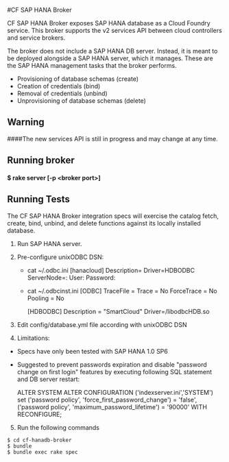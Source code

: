 #CF SAP HANA Broker

CF SAP HANA Broker exposes SAP HANA database as a Cloud Foundry service.  This broker supports the v2 services API between cloud controllers and service brokers. 

The broker does not include a SAP HANA DB server. Instead, it is meant to be deployed alongside a SAP HANA server, which it manages.  These are the SAP HANA management tasks that the broker performs.

* Provisioning of database schemas (create)
* Creation of credentials (bind)
* Removal of credentials (unbind)
* Unprovisioning of database schemas (delete)

## Warning
####The new services API is still in progress and may change at any time. 


## Running broker

#### $ rake server [-p \<broker port\>]

## Running Tests

The CF SAP HANA Broker integration specs will exercise the catalog fetch, create, bind, unbind, and delete functions against its locally installed database.

1. Run SAP HANA server.
2. Pre-configure unixODBC DSN:
	*  cat ~/.odbc.ini
		[hanacloud]
		Description=<HDB instance>
		Driver=HDBODBC
		ServerNode=<HDB instance hostname>:<HDB instance port>
		User:<HDB system account name>
		Password:<Password of HDB system account name>
	*  cat ~/.odbcinst.ini
		[ODBC]
		TraceFile       = 
		Trace           = No
		ForceTrace      = No
		Pooling         = No

		[HDBODBC]
		Description = "SmartCloud"
		Driver=<path to the HBD ODBC driver>/libodbcHDB.so
3. Edit  config/database.yml file according with unixODBC DSN

4. Limitations:
  * Specs have only been tested with SAP HANA 1.0 SP6
  * Suggested to prevent passwords expiration and disable "password change on first login" features by executing following SQL statement and DB server restart:
		
	ALTER SYSTEM ALTER CONFIGURATION ('indexserver.ini','SYSTEM') set 
	('password policy', 'force_first_password_change') = 'false',
	('password policy', 'maximum_password_lifetime') = '90000'
	WITH RECONFIGURE;

5. Run the following commands

```
$ cd cf-hanadb-broker
$ bundle
$ bundle exec rake spec


